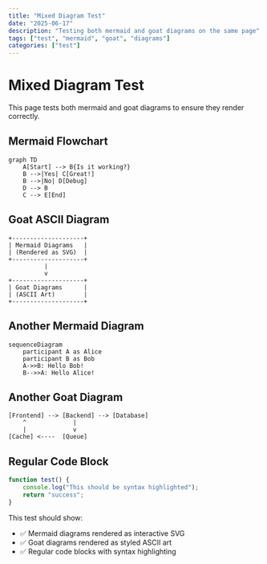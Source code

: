 ```yaml
---
title: "Mixed Diagram Test"
date: "2025-06-17"
description: "Testing both mermaid and goat diagrams on the same page"
tags: ["test", "mermaid", "goat", "diagrams"]
categories: ["test"]
---
```


# Mixed Diagram Test

This page tests both mermaid and goat diagrams to ensure they render correctly.

## Mermaid Flowchart

```mermaid
graph TD
    A[Start] --> B{Is it working?}
    B -->|Yes| C[Great!]
    B -->|No| D[Debug]
    D --> B
    C --> E[End]
```

## Goat ASCII Diagram

```goat
+--------------------+
| Mermaid Diagrams   |
| (Rendered as SVG)  |
+--------------------+
          |
          v
+--------------------+
| Goat Diagrams      |
| (ASCII Art)        |
+--------------------+
```

## Another Mermaid Diagram

```mermaid
sequenceDiagram
    participant A as Alice
    participant B as Bob
    A->>B: Hello Bob!
    B-->>A: Hello Alice!
```

## Another Goat Diagram

```goat
[Frontend] --> [Backend] --> [Database]
    ^             |
    |             v
[Cache] <----  [Queue]
```

## Regular Code Block

```javascript
function test() {
    console.log("This should be syntax highlighted");
    return "success";
}
```

This test should show:
- ✅ Mermaid diagrams rendered as interactive SVG
- ✅ Goat diagrams rendered as styled ASCII art
- ✅ Regular code blocks with syntax highlighting
